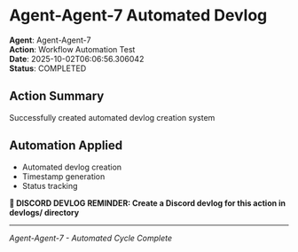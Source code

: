 # Agent-Agent-7 Automated Devlog

**Agent**: Agent-Agent-7  
**Action**: Workflow Automation Test  
**Date**: 2025-10-02T06:06:56.306042  
**Status**: COMPLETED  

## Action Summary
Successfully created automated devlog creation system

## Automation Applied
- Automated devlog creation
- Timestamp generation
- Status tracking

**📝 DISCORD DEVLOG REMINDER: Create a Discord devlog for this action in devlogs/ directory**

---
*Agent-Agent-7 - Automated Cycle Complete*
